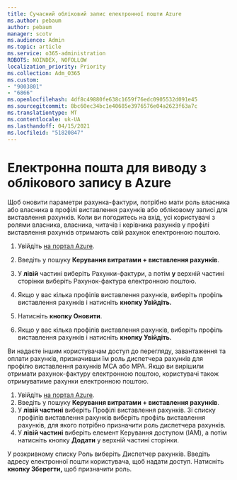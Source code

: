 ```yaml
---
title: Сучасний обліковий запис електронної пошти Azure
ms.author: pebaum
author: pebaum
manager: scotv
ms.audience: Admin
ms.topic: article
ms.service: o365-administration
ROBOTS: NOINDEX, NOFOLLOW
localization_priority: Priority
ms.collection: Adm_O365
ms.custom:
- "9003801"
- "6866"
ms.openlocfilehash: 4df8c49880fe638c1659f76edc0905532d091e45
ms.sourcegitcommit: 8bc60ec34bc1e40685e3976576e04a2623f63a7c
ms.translationtype: MT
ms.contentlocale: uk-UA
ms.lasthandoff: 04/15/2021
ms.locfileid: "51820847"
---
```

# <a name="email-invoicing-in-azure"></a>Електронна пошта для виводу з облікового запису в Azure

Щоб оновити параметри рахунка-фактури, потрібно мати роль власника або власника в профілі виставлення рахунків або обліковому записі для виставлення рахунків. Коли ви погодитесь на вхід, усі користувачі з ролями власника, власника, читачів і керівника рахунків у профілі виставлення рахунків отримають свій рахунок електронною поштою.

1. Увійдіть [на портал Azure](https://portal.azure.com/).
2. Введіть у пошуку **Керування витратами + виставлення рахунків**.
3. У **лівій** частині виберіть Рахунки-фактури, а потім **у** верхній частині сторінки виберіть Рахунок-фактура електронною поштою.
4. Якщо у вас кілька профілів виставлення рахунків, виберіть профіль виставлення рахунків і натисніть **кнопку Увійдіть.**

5. Натисніть **кнопку Оновити**.
6. Якщо у вас кілька профілів виставлення рахунків, виберіть профіль виставлення рахунків і натисніть **кнопку Увійдіть.**

Ви надаєте іншим користувачам доступ до перегляду, завантаження та оплати рахунків, призначивши їм роль диспетчера рахунків для профілю виставлення рахунків MCA або MPA. Якщо ви вирішили отримати рахунок-фактуру електронною поштою, користувачі також отримуватиме рахунки електронною поштою.

1. Увійдіть [на портал Azure](https://portal.azure.com/).
2. Введіть у пошуку **Керування витратами + виставлення рахунків**.
3. У **лівій частині** виберіть Профілі виставлення рахунків. Зі списку профілів виставлення рахунків виберіть профіль виставлення рахунків, для якого потрібно призначити роль диспетчера рахунків.
4. У **лівій частині** виберіть елемент Керування доступом (IAM), а потім натисніть кнопку **Додати** у верхній частині сторінки.

У розкривному списку Роль виберіть Диспетчер рахунків. Введіть адресу електронної пошти користувача, щоб надати доступ. Натисніть **кнопку Зберегти,** щоб призначити роль.

